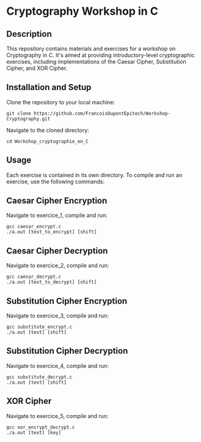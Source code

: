 
<h1> Cryptography Workshop in C </h1>

<h2> Description </h2>

This repository contains materials and exercises for a workshop on Cryptography in C. It's aimed at providing introductory-level cryptographic exercises, including implementations of the Caesar Cipher, Substitution Cipher, and XOR Cipher.


<h2> Installation and Setup </h2>
Clone the repository to your local machine:

```
git clone https://github.com/FrancoisDupontEpitech/Workshop-Cryptography.git
```

Navigate to the cloned directory:

```
cd Workshop_cryptographie_en_C
```


<h2> Usage </h2>
Each exercise is contained in its own directory. To compile and run an exercise, use the following commands:

<h2> Caesar Cipher Encryption </h2>
Navigate to exercice_1, compile and run:

```
gcc caesar_encrypt.c
./a.out [text_to_encrypt] [shift]
```

<h2> Caesar Cipher Decryption </h2>
Navigate to exercice_2, compile and run:

```
gcc caesar_decrypt.c
./a.out [text_to_decrypt] [shift]
```

<h2> Substitution Cipher Encryption </h2>
Navigate to exercice_3, compile and run:

```
gcc substitute_encrypt.c
./a.out [text] [shift]
```

<h2> Substitution Cipher Decryption </h2>
Navigate to exercice_4, compile and run:

```
gcc substitute_decrypt.c
./a.out [text] [shift]
```

<h2> XOR Cipher </h2>
Navigate to exercice_5, compile and run:

```
gcc xor_encrypt_decrypt.c
./a.out [text] [key]
```
